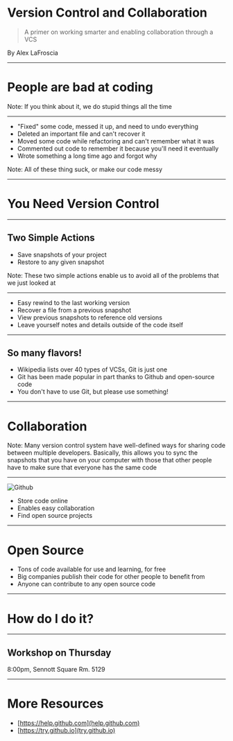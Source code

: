 # Version Control and Collaboration

> A primer on working smarter and enabling collaboration through a VCS

By Alex LaFroscia

---

# People are bad at coding

Note: If you think about it, we do stupid things all the time

----

- "Fixed" some code, messed it up, and need to undo everything
- Deleted an important file and can't recover it
- Moved some code while refactoring and can't remember what it was
- Commented out code to remember it because you'll need it eventually
- Wrote something a long time ago and forgot why

Note: All of these thing suck, or make our code messy

----

# You Need Version Control

----

## Two Simple Actions

- Save snapshots of your project
- Restore to any given snapshot

Note: These two simple actions enable us to avoid all of the problems that we just looked at

----

- Easy rewind to the last working version
- Recover a file from a previous snapshot
- View previous snapshots to reference old versions
- Leave yourself notes and details outside of the code itself

----

## So many flavors!

- Wikipedia lists over 40 types of VCSs, Git is just one
- Git has been made popular in part thanks to Github and open-source code
- You don't have to use Git, but please use something!

---

# Collaboration

Note: Many version control system have well-defined ways for sharing code between multiple developers.  Basically, this allows you to sync the snapshots that you have on your computer with those that other people have to make sure that everyone has the same code

----

![Github](http://www.molecularecologist.com/wp-content/uploads/2013/11/github-logo.jpg)

- Store code online
- Enables easy collaboration
- Find open source projects

----

# Open Source

- Tons of code available for use and learning, for free
- Big companies publish their code for other people to benefit from
- Anyone can contribute to any open source code

---

# How do I do it?

----

## Workshop on Thursday

8:00pm, Sennott Square Rm. 5129


---

# More Resources

- [https://help.github.com](help.github.com)
- [https://try.github.io](try.github.io)
